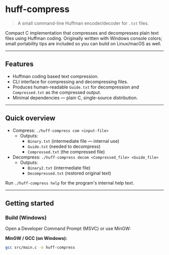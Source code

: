# huff-compress

> A small command-line Huffman encoder/decoder for `.txt` files.

Compact C implementation that compresses and decompresses plain text files using Huffman coding. Originally written with Windows console colors; small portability tips are included so you can build on Linux/macOS as well.

---

## Features
- Huffman coding based text compression.
- CLI interface for compressing and decompressing files.
- Produces human-readable `Guide.txt` for decompression and `Compressed.txt` as the compressed output.
- Minimal dependencies — plain C, single-source distribution.

---

## Quick overview
- Compress: `./huff-compress com <input-file>`
  - Outputs:
    - `Binary.txt` (intermediate file — internal use)
    - `Guide.txt` (needed to decompress)
    - `Compressed.txt` (the compressed file)
- Decompress: `./huff-compress decom <Compressed_file> <Guide_file>`
  - Outputs:
    - `Binary2.txt` (intermediate file)
    - `Decompressed.txt` (restored original text)

Run `./huff-compress help` for the program's internal help text.

---

## Getting started

### Build (Windows)
Open a Developer Command Prompt (MSVC) or use MinGW:

**MinGW / GCC (on Windows):**
```bash
gcc src/main.c -o huff-compress
